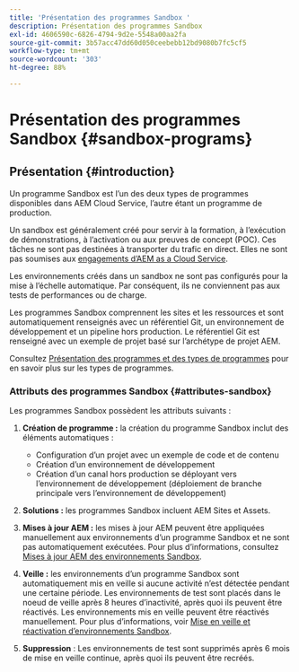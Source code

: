 ```yaml
---
title: 'Présentation des programmes Sandbox '
description: Présentation des programmes Sandbox
exl-id: 4606590c-6826-4794-9d2e-5548a00aa2fa
source-git-commit: 3b57acc47dd60d050ceebebb12bd9080b7fc5cf5
workflow-type: tm+mt
source-wordcount: '303'
ht-degree: 88%

---
```


# Présentation des programmes Sandbox {#sandbox-programs}

## Présentation {#introduction}

Un programme Sandbox est l’un des deux types de programmes disponibles dans AEM Cloud Service, l’autre étant un programme de production.

Un sandbox est généralement créé pour servir à la formation, à l’exécution de démonstrations, à l’activation ou aux preuves de concept (POC). Ces tâches ne sont pas destinées à transporter du trafic en direct. Elles ne sont pas soumises aux [engagements d’AEM as a Cloud Service](https://www.adobe.com/fr/legal/service-commitments.html).

Les environnements créés dans un sandbox ne sont pas configurés pour la mise à l’échelle automatique. Par conséquent, ils ne conviennent pas aux tests de performances ou de charge.

Les programmes Sandbox comprennent les sites et les ressources et sont automatiquement renseignés avec un référentiel Git, un environnement de développement et un pipeline hors production.  Le référentiel Git est renseigné avec un exemple de projet basé sur l’archétype de projet AEM.

Consultez [Présentation des programmes et des types de programmes](/help/onboarding/getting-access-to-aem-in-cloud/understand-program-types.md) pour en savoir plus sur les types de programmes.

### Attributs des programmes Sandbox {#attributes-sandbox}

Les programmes Sandbox possèdent les attributs suivants :

1. **Création de programme :** la création du programme Sandbox inclut des éléments automatiques :
   * Configuration d’un projet avec un exemple de code et de contenu
   * Création d’un environnement de développement
   * Création d’un canal hors production se déployant vers l’environnement de développement (déploiement de branche principale vers l’environnement de développement)

1. **Solutions :** les programmes Sandbox incluent AEM Sites et Assets.

1. **Mises à jour AEM :** les mises à jour AEM peuvent être appliquées manuellement aux environnements d’un programme Sandbox et ne sont pas automatiquement exécutées.
Pour plus d’informations, consultez [Mises à jour AEM des environnements Sandbox](/help/onboarding/getting-access-to-aem-in-cloud/hibernating-de-hibernating-sandbox-environments.md#aem-updates-sandbox).

1. **Veille :** les environnements d’un programme Sandbox sont automatiquement mis en veille si aucune activité n’est détectée pendant une certaine période. Les environnements de test sont placés dans le noeud de veille après 8 heures d’inactivité, après quoi ils peuvent être réactivés. Les environnements mis en veille peuvent être réactivés manuellement.
Pour plus d’informations, voir [Mise en veille et réactivation d’environnements Sandbox](/help/onboarding/getting-access-to-aem-in-cloud/hibernating-de-hibernating-sandbox-environments.md).

1. **Suppression** : Les environnements de test sont supprimés après 6 mois de mise en veille continue, après quoi ils peuvent être recréés.
